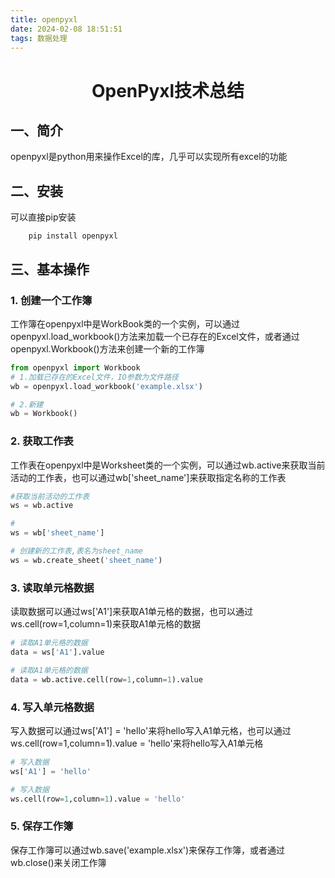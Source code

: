 ```yaml
---
title: openpyxl
date: 2024-02-08 18:51:51
tags: 数据处理
---
```

# <center> OpenPyxl技术总结
## 一、简介
openpyxl是python用来操作Excel的库，几乎可以实现所有excel的功能
## 二、安装
可以直接pip安装
```shell
    pip install openpyxl
```
## 三、基本操作
### 1. 创建一个工作簿
工作簿在openpyxl中是WorkBook类的一个实例，可以通过openpyxl.load_workbook()方法来加载一个已存在的Excel文件，或者通过openpyxl.Workbook()方法来创建一个新的工作簿
```python
from openpyxl import Workbook
# 1.加载已存在的Excel文件，IO参数为文件路径
wb = openpyxl.load_workbook('example.xlsx')

# 2.新建
wb = Workbook()
```

### 2. 获取工作表

工作表在openpyxl中是Worksheet类的一个实例，可以通过wb.active来获取当前活动的工作表，也可以通过wb['sheet_name']来获取指定名称的工作表
```python
#获取当前活动的工作表
ws = wb.active

#
ws = wb['sheet_name']

# 创建新的工作表,表名为sheet_name
ws = wb.create_sheet('sheet_name')
```

### 3. 读取单元格数据

读取数据可以通过ws['A1']来获取A1单元格的数据，也可以通过ws.cell(row=1,column=1)来获取A1单元格的数据
```python
# 读取A1单元格的数据
data = ws['A1'].value

# 读取A1单元格的数据
data = wb.active.cell(row=1,column=1).value
```

### 4. 写入单元格数据

写入数据可以通过ws['A1'] = 'hello'来将hello写入A1单元格，也可以通过ws.cell(row=1,column=1).value = 'hello'来将hello写入A1单元格
```python
# 写入数据
ws['A1'] = 'hello'

# 写入数据
ws.cell(row=1,column=1).value = 'hello'
```

### 5. 保存工作簿

保存工作簿可以通过wb.save('example.xlsx')来保存工作簿，或者通过wb.close()来关闭工作簿
